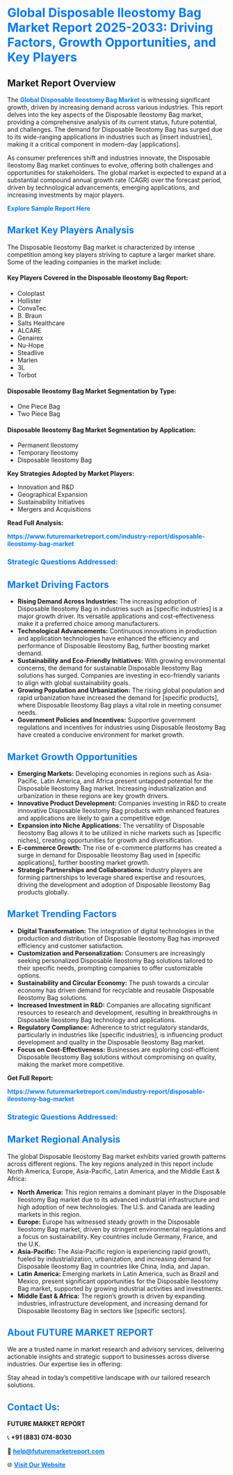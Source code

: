 <h1 style="color: #007BFF;">Global Disposable Ileostomy Bag Market Report 2025-2033: Driving Factors, Growth Opportunities, and Key Players</h1>

<section id="overview">
<h2>Market Report Overview</h2>
<p>The <a href="https://www.futuremarketreport.com/industry-report/disposable-ileostomy-bag-market" style="color: #007BFF; text-decoration: none;"><strong>Global Disposable Ileostomy Bag Market</strong></a> is witnessing significant growth, driven by increasing demand across various industries. This report delves into the key aspects of the Disposable Ileostomy Bag market, providing a comprehensive analysis of its current status, future potential, and challenges. The demand for Disposable Ileostomy Bag has surged due to its wide-ranging applications in industries such as [insert industries], making it a critical component in modern-day [applications].</p>
<p>As consumer preferences shift and industries innovate, the Disposable Ileostomy Bag market continues to evolve, offering both challenges and opportunities for stakeholders. The global market is expected to expand at a substantial compound annual growth rate (CAGR) over the forecast period, driven by technological advancements, emerging applications, and increasing investments by major players.</p>
</section>

<section id="overview">
<p><a href="https://www.futuremarketreport.com/request-sample/reportId=127148" style="color: #007BFF; text-decoration: none;"><strong>Explore Sample Report Here</strong></a></p>
</section>

<section id="key-players">
<h2 style="color: #007BFF;">Market Key Players Analysis</h2>
<p>The Disposable Ileostomy Bag market is characterized by intense competition among key players striving to capture a larger market share. Some of the leading companies in the market include:</p>
<h4>Key Players Covered in the Disposable Ileostomy Bag Report:</h4>
<ul><li>Coloplast</li><li>Hollister</li><li>ConvaTec</li><li>B. Braun</li><li>Salts Healthcare</li><li>ALCARE</li><li>Genairex</li><li>Nu-Hope</li><li>Steadlive</li><li>Marlen</li><li>3L</li><li>Torbot</li></ul>
<h4>Disposable Ileostomy Bag Market Segmentation by Type:</h4>
<ul><li>One Piece Bag</li><li>Two Piece Bag</li></ul>

<h4>Disposable Ileostomy Bag Market Segmentation by Application:</h4>
<ul><li>Permanent Ileostomy</li><li>Temporary Ileostomy</li><li>Disposable Ileostomy Bag</li></ul>
<p><strong>Key Strategies Adopted by Market Players:</strong></p>
<ul>
<li>Innovation and R&D</li>
<li>Geographical Expansion</li>
<li>Sustainability Initiatives</li>
<li>Mergers and Acquisitions</li>
</ul>
</section>

<section>
<p><strong>Read Full Analysis: </strong></p><a href="https://www.futuremarketreport.com/industry-report/disposable-ileostomy-bag-market" style="color: #007BFF; text-decoration: none;"><strong>https://www.futuremarketreport.com/industry-report/disposable-ileostomy-bag-market</strong></a>
<h3 style="color: #007BFF;">Strategic Questions Addressed:</h3>
</section>

<section id="driving-factors">
<h2 style="color: #007BFF;">Market Driving Factors</h2>
<ul>
<li><strong>Rising Demand Across Industries:</strong> The increasing adoption of Disposable Ileostomy Bag in industries such as [specific industries] is a major growth driver. Its versatile applications and cost-effectiveness make it a preferred choice among manufacturers.</li>
<li><strong>Technological Advancements:</strong> Continuous innovations in production and application technologies have enhanced the efficiency and performance of Disposable Ileostomy Bag, further boosting market demand.</li>
<li><strong>Sustainability and Eco-Friendly Initiatives:</strong> With growing environmental concerns, the demand for sustainable Disposable Ileostomy Bag solutions has surged. Companies are investing in eco-friendly variants to align with global sustainability goals.</li>
<li><strong>Growing Population and Urbanization:</strong> The rising global population and rapid urbanization have increased the demand for [specific products], where Disposable Ileostomy Bag plays a vital role in meeting consumer needs.</li>
<li><strong>Government Policies and Incentives:</strong> Supportive government regulations and incentives for industries using Disposable Ileostomy Bag have created a conducive environment for market growth.</li>
</ul>
</section>

<section id="growth-opportunities">
<h2 style="color: #007BFF;">Market Growth Opportunities</h2>
<ul>
<li><strong>Emerging Markets:</strong> Developing economies in regions such as Asia-Pacific, Latin America, and Africa present untapped potential for the Disposable Ileostomy Bag market. Increasing industrialization and urbanization in these regions are key growth drivers.</li>
<li><strong>Innovative Product Development:</strong> Companies investing in R&D to create innovative Disposable Ileostomy Bag products with enhanced features and applications are likely to gain a competitive edge.</li>
<li><strong>Expansion into Niche Applications:</strong> The versatility of Disposable Ileostomy Bag allows it to be utilized in niche markets such as [specific niches], creating opportunities for growth and diversification.</li>
<li><strong>E-commerce Growth:</strong> The rise of e-commerce platforms has created a surge in demand for Disposable Ileostomy Bag used in [specific applications], further boosting market growth.</li>
<li><strong>Strategic Partnerships and Collaborations:</strong> Industry players are forming partnerships to leverage shared expertise and resources, driving the development and adoption of Disposable Ileostomy Bag products globally.</li>
</ul>
</section>

<section id="trending-factors">
<h2 style="color: #007BFF;">Market Trending Factors</h2>
<ul>
<li><strong>Digital Transformation:</strong> The integration of digital technologies in the production and distribution of Disposable Ileostomy Bag has improved efficiency and customer satisfaction.</li>
<li><strong>Customization and Personalization:</strong> Consumers are increasingly seeking personalized Disposable Ileostomy Bag solutions tailored to their specific needs, prompting companies to offer customizable options.</li>
<li><strong>Sustainability and Circular Economy:</strong> The push towards a circular economy has driven demand for recyclable and reusable Disposable Ileostomy Bag solutions.</li>
<li><strong>Increased Investment in R&D:</strong> Companies are allocating significant resources to research and development, resulting in breakthroughs in Disposable Ileostomy Bag technology and applications.</li>
<li><strong>Regulatory Compliance:</strong> Adherence to strict regulatory standards, particularly in industries like [specific industries], is influencing product development and quality in the Disposable Ileostomy Bag market.</li>
<li><strong>Focus on Cost-Effectiveness:</strong> Businesses are exploring cost-efficient Disposable Ileostomy Bag solutions without compromising on quality, making the market more competitive.</li>
</ul>
</section>

<section>
<p><strong>Get Full Report: </strong></p><a href="https://www.futuremarketreport.com/industry-report/disposable-ileostomy-bag-market" style="color: #007BFF; text-decoration: none;"><strong>https://www.futuremarketreport.com/industry-report/disposable-ileostomy-bag-market</strong></a>
<h3 style="color: #007BFF;">Strategic Questions Addressed:</h3>
</section>


<section id="regional-analysis">
<h2 style="color: #007BFF;">Market Regional Analysis</h2>
<p>The global Disposable Ileostomy Bag market exhibits varied growth patterns across different regions. The key regions analyzed in this report include North America, Europe, Asia-Pacific, Latin America, and the Middle East & Africa:</p>
<ul>
<li><strong>North America:</strong> This region remains a dominant player in the Disposable Ileostomy Bag market due to its advanced industrial infrastructure and high adoption of new technologies. The U.S. and Canada are leading markets in this region.</li>
<li><strong>Europe:</strong> Europe has witnessed steady growth in the Disposable Ileostomy Bag market, driven by stringent environmental regulations and a focus on sustainability. Key countries include Germany, France, and the U.K.</li>
<li><strong>Asia-Pacific:</strong> The Asia-Pacific region is experiencing rapid growth, fueled by industrialization, urbanization, and increasing demand for Disposable Ileostomy Bag in countries like China, India, and Japan.</li>
<li><strong>Latin America:</strong> Emerging markets in Latin America, such as Brazil and Mexico, present significant opportunities for the Disposable Ileostomy Bag market, supported by growing industrial activities and investments.</li>
<li><strong>Middle East & Africa:</strong> The region’s growth is driven by expanding industries, infrastructure development, and increasing demand for Disposable Ileostomy Bag in sectors like [specific sectors].</li>
</ul>
</section>

<footer>
<h2 style="color: #007BFF;">About FUTURE MARKET REPORT</h2>
<p>We are a trusted name in market research and advisory services, delivering actionable insights and strategic support to businesses across diverse industries. Our expertise lies in offering:</p>

<p>Stay ahead in today’s competitive landscape with our tailored research solutions.</p>

<h2 style="color: #007BFF;">Contact Us:</h2>
<p><strong>FUTURE MARKET REPORT</strong></p>
<p>📞 <strong>+91 (883) 074-8030</strong></p>
<p>📧 <strong><a href="mailto:help@futuremarketreport.com" style="color: #007BFF;">help@futuremarketreport.com</a></strong></p>
<p>🌐 <strong><a href="https://www.futuremarketreport.com/" style="color: #007BFF;">Visit Our Website</a></strong></p>
</footer>